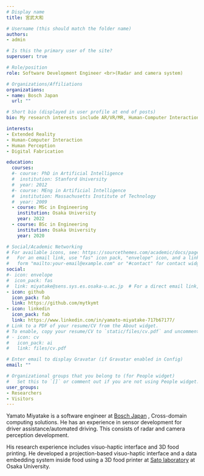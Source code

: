 ```yaml
---
# Display name
title: 宮武大和

# Username (this should match the folder name)
authors:
- admin

# Is this the primary user of the site?
superuser: true

# Role/position
role: Software Development Engineer <br>(Radar and camera system)

# Organizations/Affiliations
organizations:
- name: Bosch Japan
  url: ""

# Short bio (displayed in user profile at end of posts)
bio: My research interests include AR/VR/MR, Human-Computer Interaction, Haptics.

interests:
- Extended Reality
- Human-Computer Interaction
- Human Perception
- Digital Fabrication

education:
  courses:
  #- course: PhD in Artificial Intelligence
  #  institution: Stanford University
  #  year: 2012
  #- course: MEng in Artificial Intelligence
  #  institution: Massachusetts Institute of Technology
  #  year: 2009
  - course: MSc in Engineering
    institution: Osaka University
    year: 2022
  - course: BSc in Engineering
    institution: Osaka University
    year: 2020

# Social/Academic Networking
# For available icons, see: https://sourcethemes.com/academic/docs/page-builder/#icons
#   For an email link, use "fas" icon pack, "envelope" icon, and a link in the
#   form "mailto:your-email@example.com" or "#contact" for contact widget.
social:
#- icon: envelope
#  icon_pack: fas
#  link: miyatake@sens.sys.es.osaka-u.ac.jp  # For a direct email link, use "miyatake@sens.sys.es.osaka-u.ac.jp".
- icon: github
  icon_pack: fab
  link: https://github.com/mytkymt
- icon: linkedin
  icon_pack: fab
  link: https://www.linkedin.com/in/yamato-miyatake-717b67177/
# Link to a PDF of your resume/CV from the About widget.
# To enable, copy your resume/CV to `static/files/cv.pdf` and uncomment the lines below.
# - icon: cv
#   icon_pack: ai
#   link: files/cv.pdf

# Enter email to display Gravatar (if Gravatar enabled in Config)
email: ""

# Organizational groups that you belong to (for People widget)
#   Set this to `[]` or comment out if you are not using People widget.
user_groups:
- Researchers
- Visitors
---
```


Yamato Miyatake is a software engineer at [Bosch Japan](https://www.bosch.com/) , Cross-domain computing solutions.
He has an experience in sensor development for driver assistance/automated driving. This consists of radar and camera perception development.

His research experience includes visuo-haptic interface and 3D food printing.
He developed a projection-based visuo-haptic interface and a data embedding system inside food using a 3D food printer at [Sato laboratory]() at Osaka University.


